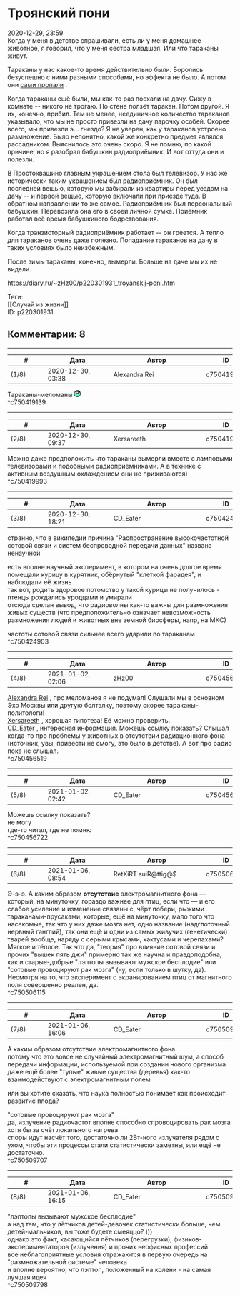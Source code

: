 Троянский пони
==============

  
2020-12-29, 23:59  
 Когда у меня в детстве спрашивали, есть ли у меня домашнее животное, я говорил, что у меня сестра младшая. Или что тараканы живут.   
   
 Тараканы у нас какое-то время действительно были. Боролись безуспешно с ними разными способами, но эффекта не было. А потом они  [сами пропали](https://ru.wikipedia.org/wiki/%D0%94%D0%B5%D0%BF%D0%BE%D0%BF%D1%83%D0%BB%D1%8F%D1%86%D0%B8%D1%8F_%D1%82%D0%B0%D1%80%D0%B0%D0%BA%D0%B0%D0%BD%D0%BE%D0%B2%D1%8B%D1%85_%D0%B2_%D1%81%D1%82%D1%80%D0%B0%D0%BD%D0%B0%D1%85_%D0%A1%D0%9D%D0%93)  .   
   
 Когда тараканы ещё были, мы как-то раз поехали на дачу. Сижу в комнате -- никого не трогаю. По стене ползёт таракан. Потом другой. Я их, конечно, прибил. Тем не менее, неединичное количество тараканов указывало, что мы не просто привезли на дачу парочку особей. Скорее всего, мы привезли э... гнездо? Я не уверен, как у тараканов устроено размножение. Было непонятно, какой же конкретно предмет являлся рассадником. Выяснилось это очень скоро. Я не помню, по какой причине, но я разобрал бабушкин радиоприёмник. И вот оттуда они и полезли.   
   
 В Простоквашино главным украшением стола был телевизор. У нас же исторически таким украшением был радиоприёмник. Он был последней вещью, которую мы забирали из квартиры перед уездом на дачу -- и первой вещью, которую включали при приезде туда. В обратном направлении то же самое. Радиоприёмник был персональный бабушкин. Перевозила она его в своей личной сумке. Приёмник работал всё время бабушкиного бодрствования.   
   
 Когда транзисторный радиоприёмник работает -- он греется. А тепло для тараканов очень даже полезно. Попадание тараканов на дачу в таких условиях было неизбежным.   
   
 После зимы тараканы, конечно, вымерли. Больше на даче мы их не видели.   
  
<https://diary.ru/~zHz00/p220301931_troyanskij-poni.htm>  
  
Теги:  
[[Случай из жизни]]  
ID: p220301931  


Комментарии: 8
--------------

  


---



|         #         |              Дата              |                     Автор                     |           ID           |
| --- | --- | --- | --- |
| (1/8) | 2020-12-30, 03:38 | Alexandra Rei | c750419139 |

  
 Тараканы-меломаны ![:lol:](pics/1135.gif)   
 ^c750419139

---



|         #         |              Дата              |                     Автор                     |           ID           |
| --- | --- | --- | --- |
| (2/8) | 2020-12-30, 09:37 | Xersareeth | c750419993 |

  
 Можно даже предположить что тараканы вымерли вместе с ламповыми телевизорами и подобными радиоприёмниками. А в технике с активным воздушным охлаждением они не приживаются)   
 ^c750419993

---



|         #         |              Дата              |                     Автор                     |           ID           |
| --- | --- | --- | --- |
| (3/8) | 2020-12-30, 18:21 | CD\_Eater | c750424903 |

  
 странно, что в википедии причина "Распространение высокочастотной сотовой связи и систем беспроводной передачи данных" названа ненаучной   
   
 есть вполне научный эксперимент, в котором на очень долгое время помещали курицу в курятник, обёрнутый "клеткой фарадея", и наблюдали её жизнь   
 так вот, родить здоровое потомство у такой курицы не получилось - птенцы рождались уродцами и умирали   
 отсюда сделан вывод, что радиоволны как-то важны для размножения живых существ (что предположительно означает невозможность размножения людей и животных вне земной биосферы, напр, на МКС)   
   
 частоты сотовой связи сильнее всего ударили по тараканам   
 ^c750424903

---



|         #         |              Дата              |                     Автор                     |           ID           |
| --- | --- | --- | --- |
| (4/8) | 2021-01-02, 02:06 | zHz00 | c750456519 |

  
  [Alexandra Rei](http://Alexandra-world.diary.ru "[REAL] 新生")  , про меломанов я не подумал! Слушали мы в основном Эхо Москвы или другую болталку, поэтому скорее тараканы-политологи!   
  [Xersareeth](http://BurrowDeclassified.diary.ru "One more fang")  , хорошая гипотеза! Её можно проверить.   
  [CD\_Eater](http://cd-eater.diary.ru "Записки ДискоЕда")  , интересная информация. Можешь ссылку показать? Слышал когда-то про проблемы у животных в отсутствии радиационного фона (источник, увы, привести не смогу, это было в детстве). А вот про радио пока не слышал.   
 ^c750456519

---



|         #         |              Дата              |                     Автор                     |           ID           |
| --- | --- | --- | --- |
| (5/8) | 2021-01-02, 02:42 | CD\_Eater | c750456722 |

  
  Можешь ссылку показать?    
 не могу   
 где-то читал, где не помню   
 ^c750456722

---



|         #         |              Дата              |                     Автор                     |           ID           |
| --- | --- | --- | --- |
| (6/8) | 2021-01-06, 08:54 | RetXiRT suiR@ttig@$ | c750506115 |

  
  Э-э-э. А каким образом  **отсутствие**  электромагнитного фона — который, на минуточку, гораздо важнее для птиц, если что — и его слабое усиление и изменение связаны с, чёрт побери, рыжими тараканами-прусаками, которые, ещё на минуточку, мало того что насекомые, так что у них даже мозга нет, одно название (надглоточный нервный ганглий), так они ещё и одни из самых живучих (генетически) тварей вообще, наряду с серыми крысами, кактусами и черепахами? Мягкое и тёплое. Так что да, "теория" про влияние сотовой связи и прочих "вышек пять джи" примерно так же научна и правдоподобна, как и старые-добрые "лэптопы вызывают мужское бесплодие" или "сотовые провоцируют рак мозга" (ну, если только в шутку, да). Несмотря на то, что эксперимент с экранированием птиц от магнитного поля совершенно реален, да.    
 ^c750506115

---



|         #         |              Дата              |                     Автор                     |           ID           |
| --- | --- | --- | --- |
| (7/8) | 2021-01-06, 16:06 | CD\_Eater | c750509707 |

  
  А каким образом отсутствие электромагнитного фона    
 потому что это вовсе не случайный электромагнитный шум, а способ передачи информации, используемой при создании нового организма   
 даже ещё более "тупые" живые существа (деревья) как-то взаимодействуют с электромагнитным полем   
   
 или вы хотите сказать, что наука полностью понимает как происходит развитие плода?   
   
  "сотовые провоцируют рак мозга"    
 да, излучение радиочастот вполне способно спровоцировать рак мозга   
 хотя бы за счёт локального нагрева   
 споры идут насчёт того, достаточно ли 2Вт-ного излучателя рядом с ухом, чтобы эти процессы стали статистически заметны, или ещё не достаточно.   
 ^c750509707

---



|         #         |              Дата              |                     Автор                     |           ID           |
| --- | --- | --- | --- |
| (8/8) | 2021-01-06, 16:15 | CD\_Eater | c750509798 |

  
  "лэптопы вызывают мужское бесплодие"    
 а над тем, что у лётчиков детей-девочек статистически больше, чем детей-мальчиков, вы тоже будете смеяццо? )))   
 однако это факт, касающийся лётчиков (перегрузки), физиков-экспериментаторов (излучения) и прочих неофисных профессий   
 все неблагоприятные условия отражаются в первую очередь на "размножательной системе" человека   
 и вполне вероятно, что лэптоп, положенный на колени - на самая лучшая идея   
 ^c750509798